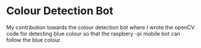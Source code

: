# Colour Detection Bot
My contribution towards the colour detection bot where I wrote the openCV code for detecting blue colour so that the raspbery -pi mobile bot can follow the blue colour.
